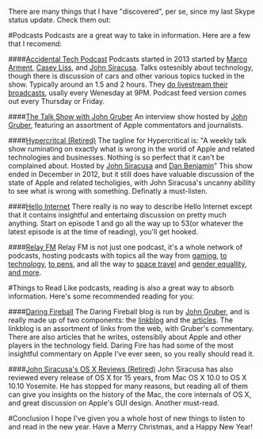 There are many things that I have "discovered", per se, since my last Skype status update. Check them out:

#Podcasts
Podcasts are a great way to take in information. Here are a few that I recomend:

####[Accidental Tech Podcast](http://atp.fm)
Podcasts started in 2013 started by [Marco Arment](https://marco.org), [Casey Liss](https://www.caseyliss.com), and [John Siracusa](http://hypercritical.co). Talks ostesnibly about technology, though there is discussion of cars and other various topics tucked in the show. Typically around an 1.5 and 2 hours. They [do livestream their broadcasts](http://atp.fm/live/), usally every Wenesday at 9PM. Podcast feed version comes out every Thursday or Friday.

####[The Talk Show with John Gruber](https://daringfireball.net/thetalkshow/)
An interview show hosted by [John Gruber](https://daringfireball.net), featuring an assortment of Apple commentators and journalists.

####[Hypercritcal (Retired)](http://5by5.tv/hypercritical)
The tagline for Hypercritical is: "A weekly talk show ruminating on exactly what is wrong in the world of Apple and related technologies and businesses. Nothing is so perfect that it can't be complained about. Hosted by [John Siracusa](https://twitter.com/siracusa) and [Dan Benjamin](http://twitter.com/danbenjamin)" This show ended in December in 2012, but it still does have valuable discussion of the state of Apple and related techoligies, with John Siracusa's uncanny abillity to see what is wrong with something. Definatly a must-listen.

####[Hello Internet](http://hellointernet.fm)
There really is no way to describe Hello Internet except that it contains insightful and entertaing discussion on pretty much anything. Start on episode 1 and go all the way up to 53(or whatever the latest episode is at the time of reading), you'll get hooked.

####[Relay FM](https://www.relay.fm/)
Relay FM is not just one podcast, it's a whole network of podcasts, hosting podcasts with topics all the way from [gaming](https://www.relay.fm/isometric), [to technology](https://www.relay.fm/upgrade), [to pens](https://www.relay.fm/penaddict), and all the way to [space travel](https://www.relay.fm/liftoff) and [gender equallity](https://www.relay.fm/ltoe), [and more](https://www.relay.fm/shows).


#Things to Read
Like podcasts, reading is also a great way to absorb information. Here's some recommended reading for you:

####[Daring Fireball](https://daringfireball.net/)
The Daring Fireball blog is run by [John Gruber](https://en.wikipedia.org/wiki/John_Gruber), and is really made up of two components: the [linkblog](https://daringfireball.net/linked/) and the [articles](https://daringfireball.net/archive/). The linkblog is an assortment of links from the web, with Gruber's commentary. There are also articles that he writes, ostensiblly about Apple and other players in the technology field. Daring Fire has had some of the most insightful commentary on Apple I've ever seen, so you really should read it. 

####[John Siracusa's OS X Reviews (Retired)](http://hypercritical.co/2015/04/15/os-x-reviewed)
John Siracusa has also reviewed every release of OS X for 15 years, from Mac OS X 10.0 to OS X 10.10 Yosemite. He has stopped for many reasons, but reading all of them can give you insights on the history of the Mac, the core internals of OS X, and great discussion on Apple's GUI design. Another must-read.



#Conclusion
I hope I've given you a whole host of new things to listen to and read in the new year. Have a Merry Christmas, and a Happy New Year!
